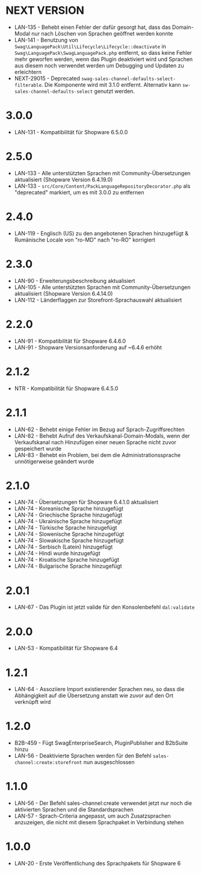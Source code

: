 # NEXT VERSION
- LAN-135 - Behebt einen Fehler der dafür gesorgt hat, dass das Domain-Modal nur nach Löschen von Sprachen geöffnet werden konnte
- LAN-141 - Benutzung von `Swag\LanguagePack\Util\Lifecycle\Lifecycle::deactivate` in `Swag\LanguagePack\SwagLanguagePack.php` entfernt, so dass keine Fehler mehr geworfen werden, wenn das Plugin deaktiviert wird und Sprachen aus diesem noch verwendet werden um Debugging und Updaten zu erleichtern
- NEXT-29015 - Deprecated `swag-sales-channel-defaults-select-filterable`. Die Komponente wird mit 3.1.0 entfernt. Alternativ kann `sw-sales-channel-defaults-select` genutzt werden.

# 3.0.0
- LAN-131 - Kompatibilität für Shopware 6.5.0.0

# 2.5.0
- LAN-133 - Alle unterstützten Sprachen mit Community-Übersetzungen aktualisiert (Shopware Version 6.4.19.0)
- LAN-133 - `src/Core/Content/PackLanguageRepositoryDecorator.php` als "deprecated" markiert, um es mit 3.0.0 zu entfernen

# 2.4.0
- LAN-119 - Englisch (US) zu den angebotenen Sprachen hinzugefügt & Rumänische Locale von "ro-MD" nach "ro-RO" korrigiert

# 2.3.0
- LAN-90 - Erweiterungsbeschreibung aktualisiert
- LAN-105 - Alle unterstützten Sprachen mit Community-Übersetzungen aktualisiert (Shopware Version 6.4.14.0)
- LAN-112 - Länderflaggen zur Storefront-Sprachauswahl aktualisiert 

# 2.2.0
- LAN-91 - Kompatibilität für Shopware 6.4.6.0
- LAN-91 - Shopware Versionsanforderung auf ~6.4.6 erhöht

# 2.1.2
- NTR - Kompatibilität für Shopware 6.4.5.0

# 2.1.1
- LAN-62 - Behebt einige Fehler im Bezug auf Sprach-Zugriffsrechten
- LAN-82 - Behebt Aufruf des Verkaufskanal-Domain-Modals, wenn der Verkaufskanal nach Hinzufügen einer neuen Sprache nicht zuvor gespeichert wurde
- LAN-83 - Behebt ein Problem, bei dem die Administrationssprache unnötigerweise geändert wurde

# 2.1.0
- LAN-74 - Übersetzungen für Shopware 6.4.1.0 aktualisiert
- LAN-74 - Koreanische Sprache hinzugefügt
- LAN-74 - Griechische Sprache hinzugefügt
- LAN-74 - Ukrainische Sprache hinzugefügt
- LAN-74 - Türkische Sprache hinzugefügt
- LAN-74 - Slowenische Sprache hinzugefügt
- LAN-74 - Slowakische Sprache hinzugefügt
- LAN-74 - Serbisch (Latein) hinzugefügt
- LAN-74 - Hindi wurde hinzugefügt
- LAN-74 - Kroatische Sprache hinzugefügt
- LAN-74 - Bulgarische Sprache hinzugefügt

# 2.0.1
- LAN-67 - Das Plugin ist jetzt valide für den Konsolenbefehl `dal:validate`

# 2.0.0
- LAN-53 - Kompatibilität für Shopware 6.4

# 1.2.1
- LAN-64 - Assoziiere Import existierender Sprachen neu, so dass die Abhängigkeit auf die Übersetzung anstatt wie zuvor auf den Ort verknüpft wird

# 1.2.0
- B2B-459 - Fügt SwagEnterpriseSearch, PluginPublisher and B2bSuite hinzu
- LAN-56 - Deaktivierte Sprachen werden für den Befehl `sales-channel:create:storefront` nun ausgeschlossen

# 1.1.0
- LAN-56 - Der Befehl sales-channel:create verwendet jetzt nur noch die aktivierten Sprachen und die Standardsprachen
- LAN-57 - Sprach-Criteria angepasst, um auch Zusatzsprachen anzuzeigen, die nicht mit diesem Sprachpaket in Verbindung stehen

# 1.0.0
- LAN-20 - Erste Veröffentlichung des Sprachpakets für Shopware 6
